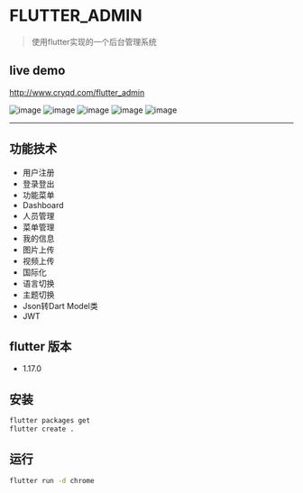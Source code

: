 # FLUTTER_ADMIN

> 使用flutter实现的一个后台管理系统

## live demo
http://www.cryqd.com/flutter_admin

![image](http://cryqd.com/f/screenshots/flutter_admin_login.png)
![image](http://cryqd.com/f/screenshots/flutter_admin_dashboard.png)
![image](http://cryqd.com/f/screenshots/flutter_admin_setting.png)
![image](http://cryqd.com/f/screenshots/flutter_admin_personEdit.png)
![image](http://cryqd.com/f/screenshots/flutter_admin_menu.png)

---
## 功能技术
* 用户注册
* 登录登出
* 功能菜单
* Dashboard
* 人员管理
* 菜单管理
* 我的信息
* 图片上传
* 视频上传
* 国际化
* 语言切换
* 主题切换
* Json转Dart Model类
* JWT

## flutter 版本
* 1.17.0

## 安装
```bash
flutter packages get
flutter create .
```

## 运行
```bash
flutter run -d chrome
```
